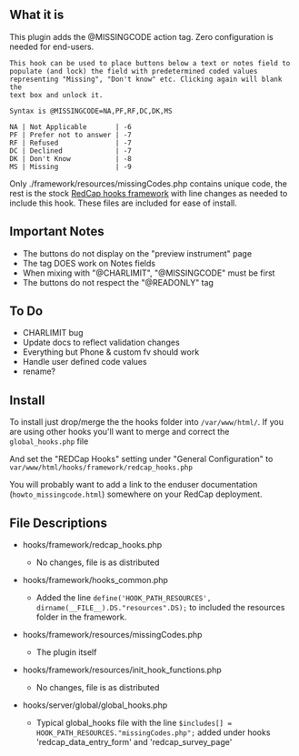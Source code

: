 
## What it is

This plugin adds the @MISSINGCODE action tag. Zero configuration is needed for end-users. 

    This hook can be used to place buttons below a text or notes field to
    populate (and lock) the field with predetermined coded values 
    representing "Missing", "Don't know" etc. Clicking again will blank the
    text box and unlock it.
    
    Syntax is @MISSINGCODE=NA,PF,RF,DC,DK,MS
    
    NA | Not Applicable       | -6
    PF | Prefer not to answer | -7
    RF | Refused              | -7
    DC | Declined             | -7
    DK | Don't Know           | -8
    MS | Missing              | -9
    

Only ./framework/resources/missingCodes.php contains unique code, the rest is the stock [RedCap hooks framework](https://github.com/123andy/redcap-hook-framework) with line changes as needed to include this hook. These files are included for ease of install.

## Important Notes

* The buttons do not display on the "preview instrument" page
* The tag DOES work on Notes fields
* When mixing with "@CHARLIMIT", "@MISSINGCODE" must be first
* The buttons do not respect the "@READONLY" tag

## To Do

* CHARLIMIT bug
* Update docs to reflect validation changes
* Everything but Phone & custom fv should work
* Handle user defined code values
* rename?

## Install

To install just drop/merge the the hooks folder into `/var/www/html/`. If you are using other hooks you'll want to merge and correct the `global_hooks.php` file 
    
And set the "REDCap Hooks" setting under "General Configuration" to `var/www/html/hooks/framework/redcap_hooks.php`

You will probably want to add a link to the enduser documentation (`howto_missingcode.html`) somewhere on your RedCap deployment.
    
## File Descriptions

* hooks/framework/redcap_hooks.php
  * No changes, file is as distributed
    
* hooks/framework/hooks_common.php
  * Added the line `define('HOOK_PATH_RESOURCES', dirname(__FILE__).DS."resources".DS);` to included the resources folder in the framework.
    
* hooks/framework/resources/missingCodes.php
  * The plugin itself
    
* hooks/framework/resources/init_hook_functions.php
  * No changes, file is as distributed
    
* hooks/server/global/global_hooks.php
  * Typical global_hooks file with the line `$includes[] = HOOK_PATH_RESOURCES."missingCodes.php";` added under hooks 'redcap_data_entry_form' and 'redcap_survey_page'
